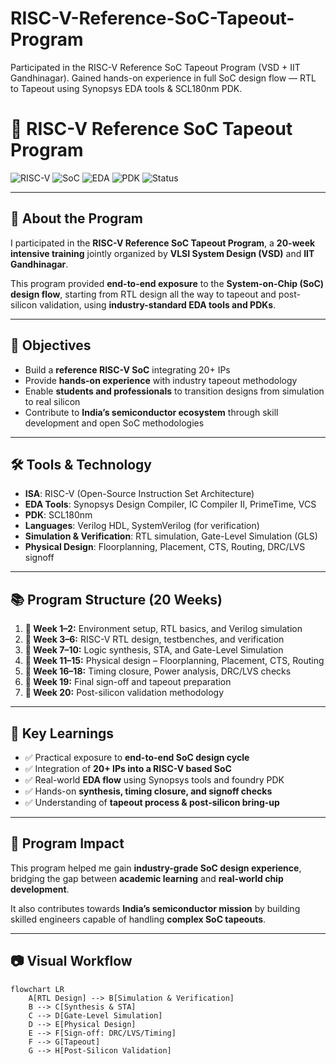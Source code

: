 # RISC-V-Reference-SoC-Tapeout-Program
Participated in the RISC-V Reference SoC Tapeout Program (VSD + IIT Gandhinagar). Gained hands-on experience in full SoC design flow — RTL to Tapeout using Synopsys EDA tools &amp; SCL180nm PDK.
# 🚀 RISC-V Reference SoC Tapeout Program

![RISC-V](https://img.shields.io/badge/RISC--V-Open--ISA-blue)
![SoC](https://img.shields.io/badge/SoC-Design-orange)
![EDA](https://img.shields.io/badge/EDA-Synopsys-green)
![PDK](https://img.shields.io/badge/PDK-SCL180nm-red)
![Status](https://img.shields.io/badge/Status-Completed-success)

---

## 📖 About the Program
I participated in the **RISC-V Reference SoC Tapeout Program**, a **20-week intensive training** jointly organized by **VLSI System Design (VSD)** and **IIT Gandhinagar**.  

This program provided **end-to-end exposure** to the **System-on-Chip (SoC) design flow**, starting from RTL design all the way to tapeout and post-silicon validation, using **industry-standard EDA tools and PDKs**.

---

## 🎯 Objectives
- Build a **reference RISC-V SoC** integrating 20+ IPs  
- Provide **hands-on experience** with industry tapeout methodology  
- Enable **students and professionals** to transition designs from simulation to real silicon  
- Contribute to **India’s semiconductor ecosystem** through skill development and open SoC methodologies  

---

## 🛠️ Tools & Technology
- **ISA**: RISC-V (Open-Source Instruction Set Architecture)  
- **EDA Tools**: Synopsys Design Compiler, IC Compiler II, PrimeTime, VCS  
- **PDK**: SCL180nm  
- **Languages**: Verilog HDL, SystemVerilog (for verification)  
- **Simulation & Verification**: RTL simulation, Gate-Level Simulation (GLS)  
- **Physical Design**: Floorplanning, Placement, CTS, Routing, DRC/LVS signoff  

---

## 📚 Program Structure (20 Weeks)
1. **🔹 Week 1–2:** Environment setup, RTL basics, and Verilog simulation  
2. **🔹 Week 3–6:** RISC-V RTL design, testbenches, and verification  
3. **🔹 Week 7–10:** Logic synthesis, STA, and Gate-Level Simulation  
4. **🔹 Week 11–15:** Physical design – Floorplanning, Placement, CTS, Routing  
5. **🔹 Week 16–18:** Timing closure, Power analysis, DRC/LVS checks  
6. **🔹 Week 19:** Final sign-off and tapeout preparation  
7. **🔹 Week 20:** Post-silicon validation methodology  

---

## 📌 Key Learnings
- ✅ Practical exposure to **end-to-end SoC design cycle**  
- ✅ Integration of **20+ IPs into a RISC-V based SoC**  
- ✅ Real-world **EDA flow** using Synopsys tools and foundry PDK  
- ✅ Hands-on **synthesis, timing closure, and signoff checks**  
- ✅ Understanding of **tapeout process & post-silicon bring-up**  

---

## 🌟 Program Impact
This program helped me gain **industry-grade SoC design experience**, bridging the gap between **academic learning** and **real-world chip development**.  

It also contributes towards **India’s semiconductor mission** by building skilled engineers capable of handling **complex SoC tapeouts**.

---

## 📷 Visual Workflow

```mermaid
flowchart LR
    A[RTL Design] --> B[Simulation & Verification]
    B --> C[Synthesis & STA]
    C --> D[Gate-Level Simulation]
    D --> E[Physical Design]
    E --> F[Sign-off: DRC/LVS/Timing]
    F --> G[Tapeout]
    G --> H[Post-Silicon Validation]
